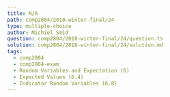 ```yaml
---
title: N/A
path: comp2804/2018-winter-final/24
type: multiple-choice
author: Michiel Smid
question: comp2804/2018-winter-final/24/question.ts
solution: comp2804/2018-winter-final/24/solution.md
tags:
  - comp2804
  - comp2804-exam
  - Random Variables and Expectation (6)
  - Expected Values (6.4)
  - Indicator Random Variables (6.8)
---
```

